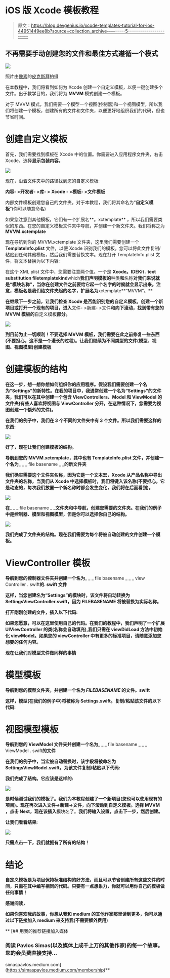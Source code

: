 # iOS 版 Xcode 模板教程

> 原文：<https://blog.devgenius.io/xcode-templates-tutorial-for-ios-44951449ee8b?source=collection_archive---------5----------------------->

## 不再需要手动创建您的文件和最佳方式遵循一个模式

![](img/2178998a9bad88dacdffc2411fd533eb.png)

照片由[像素](https://www.pexels.com/photo/apple-laptop-notebook-office-39284/?utm_content=attributionCopyText&utm_medium=referral&utm_source=pexels)的[皮克斯拜](https://www.pexels.com/@pixabay?utm_content=attributionCopyText&utm_medium=referral&utm_source=pexels)拍摄

在本教程中，我们将看到如何为 Xcode 创建一个自定义模板，以便一键创建多个文件。出于教学目的，我们将为 **MVVM** 模式创建一个模板。

对于 MVVM 模式，我们需要一个模型一个视图(控制器)和一个视图模型，所以我们将创建一个模板，创建所有的文件和文件夹，以便更好地组织我们的代码，但也节省时间。

# 创建自定义模板

首先，我们需要找到模板在 Xcode 中的位置。你需要进入应用程序文件夹，右击 Xcode。选择**显示包装内容。**

![](img/9e9cfedd09c6332a4fc923bf0e609b30.png)

现在，沿着文件夹中的路径找到您的自定义模板:

**内容- >开发者- >库- > Xcode - >模板- >文件模板**

内部文件模板创建您自己的文件夹。对于本教程，我们将其命名为“**自定义模板**”(你可以随意命名)

如果您注意到其他模板，它们有一个扩展名**。xctemplate** ，所以我们需要类似的东西。在您的自定义模板文件夹中导航，并创建一个新文件夹。我们将称之为 **MVVM.xctemplate**

现在导航到你的 MVVM.xctemplate 文件夹，这里我们需要创建一个 **TemplateInfo.plist** 文件，以便 Xcode 识别我们的模板。您可以将此文件复制/粘贴到任何其他模板，然后我们需要替换文本。现在打开 TemplateInfo.plist 文件，将文本替换为以下内容:

在这个 XML plist 文件中，您需要注意两个值。一个是 **Xcode。IDEKit . text substitution filetemplatekind**which**我们声明模板的**种类**和**名称**对我们来说就是“模块名称”，当你在创建文件之前要给它起一个名字的时候就会显示出来。注意，模板名是我们给文件夹起的名字，扩展名为**xctemplate**“MVVM”。**

**在继续下一步之前，让我们检查 Xcode 是否能识别您的自定义模板。创建一个新项目或打开一个现有的项目，进入**文件- >新建- >文件**和向下滚动，找到带有您的 MVVM 模板的**自定义模板**部分。**

**![](img/6d889c7c9d9891872063ebfe3b17bd90.png)**

**到目前为止一切顺利！不要选择 MVVM 模板，我们需要在此之前修复一些东西(不要担心，这不是一个漫长的过程)。让我们继续为不同类型的文件(模型、视图、视图模型)创建模板**

# **创建模板的结构**

**在这一步，想一想你想如何组织你的应用程序。假设我们需要创建一个名为“Settings”的新特性。在我的项目中，我通常创建一个名为“Settings”的文件夹，我们可以在其中创建一个包含 ViewControllers、Model 和 ViewModel 的文件夹(有些人喜欢将视图与 ViewController 分开，在这种情况下，您需要为视图创建一个额外的文件)。**

**在我们的例子中，我们在 3 个不同的文件夹中有 3 个文件。所以我们需要这样的东西:**

**![](img/643fc065dd52ad2f57008de0e7e0388e.png)**

**好了，现在让我们创建模板的结构。**

**导航到您的 MVVM.xctemplate，其中也有 TemplateInfo.plist 文件，并创建一个名为**_ _ _ file basename _ _**的新文件夹**

**我们确实需要这个文件夹名称，因为它是一个文本宏，Xcode 从产品名称中导出文件夹的名称，当我们从 Xcode 中选择模板时，我们将键入该名称(不要担心，它是动态的，每次我们放置一个新名称时都会发生变化，我们将在后面看到)。**

**![](img/f7647442de322bc6af93086902effdbd.png)**

**在**_ _ _ file basename _ _**文件夹和中导航，创建您需要的文件夹。在我们的例子中是控制器、模型和视图模型，但是你可以选择你自己的结构。**

**![](img/7b14a81a61a8660d14ad0ac833289059.png)**

**我们完成了文件夹的结构。现在我们需要为每个将被自动创建的文件创建一个模板。**

# **ViewController 模板**

**导航到您的控制器文件夹并创建一个名为**_ _ _ file basename _ _ _ view Controller . swift**的. swift 文件**

**这样，当您创建名为“Settings”的模块时，该文件将自动转换为 SettingsViewController.swift，因为 __FILEBASENAME__ 将被替换为实际名称。**

**打开刚刚创建的文件，插入以下代码:**

**如果您愿意，可以在这里使用自己的代码。在我们的教程中，我们声明了一个扩展 UIViewController 的类(名称会自动填充),我们只需在 viewDidLoad 方法中初始化 viewModel。如果您的 viewController 中有更多的标准项目，请随意添加您想要的任何内容。**

**现在让我们对模型文件做同样的事情**

# **模型模板**

**导航到您的模型文件夹，并创建一个名为 **___FILEBASENAME___ 的文件。swift****

**这样，模型(在我们的例子中)将被称为 Settings.swift。复制/粘贴该文件的以下代码:**

# **视图模型模板**

**导航到您的 ViewModel 文件夹并创建一个名为**_ _ _ file basename _ _ _ ViewModel . swift**的文件**

**在我们的例子中，当宏被自动替换时，该字段将被命名为 SettingsViewModel.swift。为该文件复制/粘贴以下代码:**

**我们完成了结构。它应该是这样的:**

**![](img/3c3d6e34e9c578904bb5e1ca4c4bd921.png)**

**是时候测试我们的模板了。我们为本教程创建了一个新项目(您也可以使用现有的项目)。现在再次进入文件->新建->文件，向下滚动到自定义模板。**选择 MVVM** ，点击 Next，现在该插入**模块名了。**我们将输入设置，点击下一步，然后创建。**

**让我们看看结果:**

**![](img/52ce5b49b627373f675d734d6983bb1e.png)**

**只需点击一下，我们就拥有了所有的结构！**

# **结论**

**自定义模板是为项目保持标准结构的好方法，而且可以节省创建所有这些文件的时间，只需在其中编写相同的代码。只要有一点想象力，你就可以用你自己的模板做任何事情！**

**感谢阅读，**

**如果你喜欢我的故事，你想从我和 medium 的其他作家那里读到更多，你可以通过以下链接加入 medium 来支持我(不需要额外费用)**

**[](https://simaspavlos.medium.com/membership) [## 用我的推荐链接加入媒体

### 阅读 Pavlos Simas(以及媒体上成千上万的其他作家)的每一个故事。您的会员费直接支持…

simaspavlos.medium.com](https://simaspavlos.medium.com/membership)**